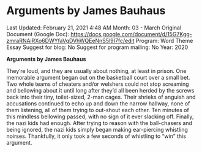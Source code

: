 # Arguments by James Bauhaus

Last Updated: February 21, 2021 4:48 AM
Month: 03 - March
Original Document (Google Doc): https://docs.google.com/document/d/15G7Kgg-zmraRNAiRXo6DWYfaVqDVhWQEeNnS5l9I7fc/edit
Program: Word Theme Essay
Suggest for blog: No
Suggest for program mailing: No
Year: 2020

**Arguments by James Bauhaus**

They’re loud, and they are usually about nothing, at least in prison. One memorable argument began out on the basketball court over a small bet. Two whole teams of cheaters and/or welshers could not stop screaming and bellowing about it until long after they’d all been herded by the screws back into their tiny, toilet-sized, 2-man cages. Their shrieks of anguish and accusations continued to echo up and down the narrow hallway, none of them listening, all of them trying to out-shout each other. Ten minutes of this mindless bellowing passed, with no sign of it ever slacking off. Finally, the nazi kids had enough. After trying to reason with the ball-chasers and being ignored, the nazi kids simply began making ear-piercing whistling noirses. Thankfully, it only took a few seconds of whistling to “win” this argument.